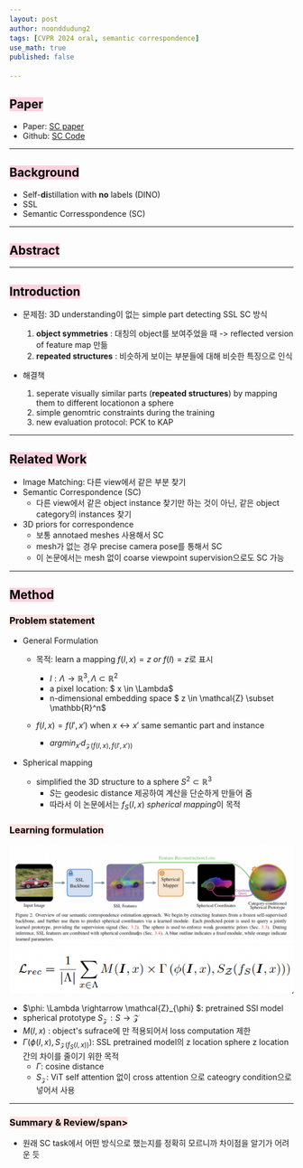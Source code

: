 ```yaml
---
layout: post
author: noonddudung2
tags: [CVPR 2024 oral, semantic correspondence]
use_math: true
published: false

---
```

<!-- # <span style="color: black; background-color: #ffebb4"> [논문리뷰] Improving Semantic Correspondence with Veiwpoint-Guided Spherical Maps</span> -->
## <span style="color: black; background-color: #ffd1df">Paper</span>
* Paper: [SC paper](https://arxiv.org/pdf/2312.13216)
* Github: [SC Code](https://github.com/VICO-UoE/SphericalMaps)

---

## <span style="color: black; background-color: #ffd1df">Background</span>
* Self-**di**stillation with **no** labels (DINO)
* SSL
* Semantic Corresspondence (SC)


---

## <span style="color: black; background-color: #ffd1df">Abstract</span>

---

## <span style="color: black; background-color: #ffd1df">Introduction</span>
* 문제점: 3D understanding이 없는 simple part detecting SSL SC 방식
  1. **object symmetries** : 대칭의 object를 보여주었을 때 -> reflected version of feature map 만듦
  2. **repeated structures** : 비슷하게 보이는 부분들에 대해 비슷한 특징으로 인식
  
* 해결책
  1. seperate visually similar parts (**repeated structures**) by mapping them to different locationon a sphere
  2. simple genomtric constraints during the training
  3. new evaluation protocol: PCK to KAP

---

## <span style="color: black; background-color: #ffd1df">Related Work</span>
* Image Matching: 다른 view에서 같은 부분 찾기
* Semantic Correspondence (SC)
  * 다른 view에서 같은 object instance 찾기만 하는 것이 아닌, 같은 object category의 instances 찾기
* 3D priors for correspondence
  * 보통 annotaed meshes 사용해서 SC
  * mesh가 없는 경우 precise camera pose를 통해서 SC
  * 이 논문에서는 mesh 없이 coarse viewpoint supervision으로도 SC 가능

---

## <span style="color: black; background-color: #ffd1df">Method</span>
### <span style="color: black; background-color: #ffe4e1">Problem statement</span>
* General Formulation
  * 목적: learn a mapping $f(I,x)=z \ or \ f(I)=z$로 표시
    * $I: \Lambda \rightarrow \mathbb{R}^3, \Lambda \subset \mathbb{R}^2$
    * a pixel location: $ x \in \Lambda$
    * n-dimensional embedding space $ z \in \mathcal{Z} \subset \mathbb{R}^n$
  
  * $f(I,x) = f(I',x')$ when $x \leftrightarrow x'$ same semantic part and instance
    * $argmin_{x'}d_{\mathcal{Z}(f(I,x),f(I',x'))}$

* Spherical mapping
  * simplified the 3D structure to a sphere $S^2 \subset \mathbb{R}^3$
    * $S$는 geodesic distance 제공하여 계산을 단순하게 만들어 줌
    * 따라서 이 논문에서는 $f_{S}(I,x)$ *spherical mapping*이 목적

### <span style="color: black; background-color: #ffe4e1">Learning formulation</span>
![sc_pipeline](images/sc/sc_pipeline.png)
![sc_eq1](images/sc/sc_eq1.png)
* $\phi: \Lambda \rightarrow \mathcal{Z}_{\phi} $: pretrained SSl model
* spherical prototype $S_{\mathcal{Z}}: S \rightarrow \mathcal{Z}$
* $M(I,x)$ : object's sufrace에 만 적용되어서 loss computation 제한
* $\Gamma (\phi(I,x),S_{\mathcal{Z}(f_S(I,x))})$: SSL pretrained model의 z location sphere z location 간의 차이를 줄이기 위한 목적
  * $\Gamma$: cosine distance
  * $S_{\mathcal{Z}}$: ViT self attention 없이 cross attention 으로 cateogry condition으로 넣어서 사용

---

### <span style="color: black; background-color: #ffe4e1">Summary & Review/span>
* 원래 SC task에서 어떤 방식으로 했는지를 정확히 모르니까 차이점을 알기가 어려운 듯


<!-- 
# Sample heading 1

## Sample heading 2
å
### Sample heading 3

#### Sample heading 4

##### Sample heading 5

###### Sample heading 6

Mauris viverra dictum ultricies. Vestibulum quis ipsum euismod, facilisis metus sed, varius ipsum. Donec scelerisque lacus libero, eu dignissim sem venenatis at. Etiam id nisl ut lorem gravida euismod.

## Lists

Unordered:

- Fusce non velit cursus ligula mattis convallis vel at metus[^2].
- Sed pharetra tellus massa, non elementum eros vulputate non.
- Suspendisse potenti.

Ordered:

1. Quisque arcu felis, laoreet vel accumsan sit amet, fermentum at nunc.
2. Sed massa quam, auctor in eros quis, porttitor tincidunt orci.
3. Nulla convallis id sapien ornare viverra.
4. Nam a est eget ligula pellentesque posuere.

## Blockquote

The following is a blockquote:

> Suspendisse tempus dolor nec risus sodales posuere. Proin dui dui, mollis a consectetur molestie, lobortis vitae tellus.

## Thematic breaks (<hr>)

Mauris viverra dictum ultricies[^3]. Vestibulum quis ipsum euismod, facilisis metus sed, varius ipsum. Donec scelerisque lacus libero, eu dignissim sem venenatis at. Etiam id nisl ut lorem gravida euismod. **You can put some text inside the horizontal rule like so.**

---

{: data-content="hr with text"}

Mauris viverra dictum ultricies. Vestibulum quis ipsum euismod, facilisis metus sed, varius ipsum. Donec scelerisque lacus libero, eu dignissim sem venenatis at. Etiam id nisl ut lorem gravida euismod. **Or you can just have an clean horizontal rule.**

---

Mauris viverra dictum ultricies. Vestibulum quis ipsum euismod, facilisis metus sed, varius ipsum. Donec scelerisque lacus libero, eu dignissim sem venenatis at. Etiam id nisl ut lorem gravida euismod. Or you can just have an clean horizontal rule.

## Code

Now some code:

```
const ultimateTruth = 'follow middlepath';
console.log(ultimateTruth);
```

And here is some `inline code`!

## Tables

Now a table:


| Tables        |      Are      |  Cool |
| --------------- | :-------------: | ------: |
| col 3 is      | right-aligned | $1600 |
| col 2 is      |   centered   |   $12 |
| zebra stripes |   are neat   |    $1 |

## Images

![theme logo](http://www.abhinavsaxena.com/images/abhinav.jpeg)

This is an image[^4]

---

{: data-content="footnotes"}

[^1]: this is a footnote. You should reach here if you click on the corresponding superscript number.
    
[^2]: hey there, don't forget to read all the footnotes!
    
[^3]: this is another footnote.
    
[^4]: this is a very very long footnote to test if a very very long footnote brings some problems or not; hope that there are no problems but you know sometimes problems arise from nowhere. -->
